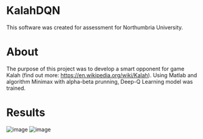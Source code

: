 # KalahDQN

This software was created for assessment for Northumbria University.

# About
The purpose of this project was to develop a smart opponent for game Kalah (find out more: https://en.wikipedia.org/wiki/Kalah).
Using Matlab and algorithm Minimax with alpha-beta prunning, Deep-Q Learning model was trained.

# Results
![image](https://user-images.githubusercontent.com/47495079/190445242-0f2f7a72-dc74-448c-bf2a-6723d9456f3a.png)
![image](https://user-images.githubusercontent.com/47495079/190445285-b6aac437-82e4-4279-abe0-1871c13d3657.png)
